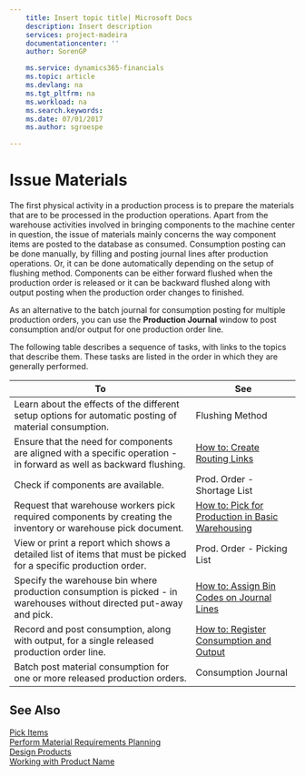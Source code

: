```yaml
---
    title: Insert topic title| Microsoft Docs
    description: Insert description
    services: project-madeira
    documentationcenter: ''
    author: SorenGP

    ms.service: dynamics365-financials
    ms.topic: article
    ms.devlang: na
    ms.tgt_pltfrm: na
    ms.workload: na
    ms.search.keywords:
    ms.date: 07/01/2017
    ms.author: sgroespe

---
```

# Issue Materials
The first physical activity in a production process is to prepare the materials that are to be processed in the production operations. Apart from the warehouse activities involved in bringing components to the machine center in question, the issue of materials mainly concerns the way component items are posted to the database as consumed. Consumption posting can be done manually, by filling and posting journal lines after production operations. Or, it can be done automatically depending on the setup of flushing method. Components can be either forward flushed when the production order is released or it can be backward flushed along with output posting when the production order changes to finished.  
  
 As an alternative to the batch journal for consumption posting for multiple production orders, you can use the **Production Journal** window to post consumption and/or output for one production order line.  
  
 The following table describes a sequence of tasks, with links to the topics that describe them. These tasks are listed in the order in which they are generally performed.  
  
|**To**|**See**|  
|------------|-------------|  
|Learn about the effects of the different setup options for automatic posting of material consumption.|Flushing Method|  
|Ensure that the need for components are aligned with a specific operation - in forward as well as backward flushing.|[How to: Create Routing Links](../how-to-create-routing-links.md)|  
|Check if components are available.|Prod. Order - Shortage List|  
|Request that warehouse workers pick required components by creating the inventory or warehouse pick document.|[How to: Pick for Production in Basic Warehousing](../how-to-pick-for-production-in-basic-warehousing.md)|  
|View or print a report which shows a detailed list of items that must be picked for a specific production order.|Prod. Order - Picking List|  
|Specify the warehouse bin where production consumption is picked - in warehouses without directed put-away and pick.|[How to: Assign Bin Codes on Journal Lines](../how-to-assign-bin-codes-on-journal-lines.md)|  
|Record and post consumption, along with output, for a single released production order line.|[How to: Register Consumption and Output](../how-to-register-consumption-and-output.md)|  
|Batch post material consumption for one or more released production orders.|Consumption Journal|  
  
## See Also  
 [Pick Items](../pick-items.md)   
 [Perform Material Requirements Planning](../perform-material-requirements-planning.md)   
 [Design Products](../design-products.md)   
 [Working with Product Name](../working-with-$-p_1-product-name-$-.md)